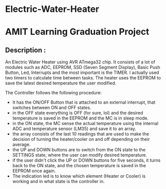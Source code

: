 # Electric-Water-Heater

# AMIT Learning Graduation Project
## Description :

An Electric Water Heater using AVR ATmega32 chip.
It consists of a lot of modules such as ADC, EEPROM, SSD (Seven Segment Display), Basic Push Button, Led, Interrupts and the most important is the TIMER.
I actually used two timers to calculate time between tasks. The heater uses the EEPROM to save the latest desired temperature the user modified. 

The Controller follows the following procedure:
- It has the ON/OFF Button that is attached to an external interrupt, that switches between ON and OFF states.
- in the OFF state everything is OFF (for sure, lol) and the desired temperature is saved in the EEPROM and the MC is in sleep mode.
- in the ON state, the MC sense the actual temperature using the internal ADC and temperature sensor (LM35) and save it to an array.
- the array consists of the last 10 readings that are used to make the decision of turning the heater/cooler on and off depending on their average.
- the UP and DOWN buttons are to switch from the ON state to the SETTINGS state, where the user can modify desired temperature.
- if the user didn't click the UP or DOWN buttons for five seconds, it turns back to the ON state, and the chosen temperature is saved in the EEPROM once again.
- The indication led is to know which element (Heater or Cooler) is working and in what state is the controller in.

